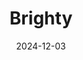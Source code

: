 ---  
layout: startup_page  
title: "Brighty"  
id: "brighty.app"  
permalink: "/brightybrighty.app12032024/"  
website: "https://brighty.app/en"  
funding_round: ""  
funding_amount: "$10M"  
investors: "Futurecraft Ventures"  
about: "Brighty is a personal finance app offering a blend of traditional digital banking and decentralized finance (DeFi). It provides European IBAN accounts, VISA cards, and crypto wallet services, enabling seamless crypto-to-fiat exchange and everyday spending. The platform also offers AI-driven investment management and rewards on stablecoin balances."  
markets: "Fintech, DeFi, Banking, Cryptocurrency, Financial Exchanges, Financial Services, Information Technology"  
hq: "Zug, Zug, Switzerland"  
founded_year: "2020"  
linkedin: "https://www.linkedin.com/company/brightyapp/"  
twitter: "https://x.com/brightyapp"  
instagram: ""  
facebook: "https://www.facebook.com/brightyapp"  
crunchbase: "https://www.crunchbase.com/organization/brightyapp"  
pitchbook: ""  

date_display: "03-Dec-2024"  
date: "2024-12-03"

# SEO Optimization  
meta_title: "Brighty -  Funding ($10M)"  
meta_description: "Brighty, Brighty is a personal finance app offering a blend of traditional digital banking and decentralized finance (DeFi). It provides European IBAN accounts..."  
meta_keywords: "Brighty, Fintech, DeFi, Banking, Cryptocurrency, Financial Exchanges, Financial Services, Information Technology,  funding"  
canonical_url: "https://startup.projectstartups.com/brightybrighty.app12032024/"  
---